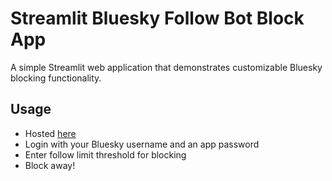 # Streamlit Bluesky Follow Bot Block App

A simple Streamlit web application that demonstrates customizable Bluesky blocking functionality.

## Usage

- Hosted [here](https://bskyfollowbotblock.streamlit.app/)
- Login with your Bluesky username and an app password
- Enter follow limit threshold for blocking
- Block away!
